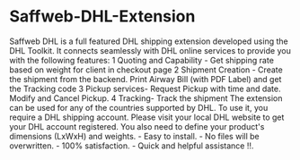 # Saffweb-DHL-Extension
Saffweb DHL is a full featured DHL shipping extension developed using the DHL Toolkit. It connects seamlessly with DHL online services to provide you with the following features: 1 Quoting and Capability - Get shipping rate based on weight for client in checkout page 2 Shipment Creation - Create the shipment from the backend. Print Airway Bill (with PDF Label) and get the Tracking code 3 Pickup services- Request Pickup with time and date. Modify and Cancel Pickup. 4 Tracking- Track the shipment The extension can be used for any of the countries supported by DHL. To use it, you require a DHL shipping account. Please visit your local DHL website to get your DHL account registered. You also need to define your product's dimensions (LxWxH) and weights. - Easy to install.  - No files will be overwritten. - 100% satisfaction. - Quick and helpful assistance !!.
